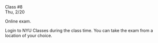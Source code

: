 <div class="lecture2">

<div class="column_date">
<p markdown="block">

Class #8 <br>
Thu, 2/20

</p>
</div>
<div class="column_materials">
<p markdown="block">

Online exam.

Login to NYU Classes during the class time. You can take the exam from a location of your choice.


</p>
</div>

<div class="column_assign">
<p markdown="block">



</p>
</div>

</div>
